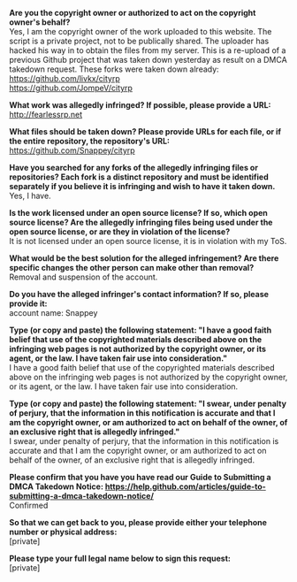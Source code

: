 **Are you the copyright owner or authorized to act on the copyright owner's behalf?**  
Yes, I am the copyright owner of the work uploaded to this website. The script is a private project, not to be publically shared. The uploader has hacked his way in to obtain the files from my server. This is a re-upload of a previous Github project that was taken down yesterday as result on a DMCA takedown request. These forks were taken down already:
https://github.com/livkx/cityrp  
https://github.com/JompeV/cityrp

**What work was allegedly infringed? If possible, please provide a URL:**  
http://fearlessrp.net

**What files should be taken down? Please provide URLs for each file, or if the entire repository, the repository's URL:**  
https://github.com/Snappey/cityrp

**Have you searched for any forks of the allegedly infringing files or repositories? Each fork is a distinct repository and must be identified separately if you believe it is infringing and wish to have it taken down.**  
Yes, I have.

**Is the work licensed under an open source license? If so, which open source license? Are the allegedly infringing files being used under the open source license, or are they in violation of the license?**  
It is not licensed under an open source license, it is in violation with my ToS.

**What would be the best solution for the alleged infringement? Are there specific changes the other person can make other than removal?**  
Removal and suspension of the account.

**Do you have the alleged infringer's contact information? If so, please provide it:**  
account name: Snappey

**Type (or copy and paste) the following statement: "I have a good faith belief that use of the copyrighted materials described above on the infringing web pages is not authorized by the copyright owner, or its agent, or the law. I have taken fair use into consideration."**  
I have a good faith belief that use of the copyrighted materials described above on the infringing web pages is not authorized by the copyright owner, or its agent, or the law. I have taken fair use into consideration.

**Type (or copy and paste) the following statement: "I swear, under penalty of perjury, that the information in this notification is accurate and that I am the copyright owner, or am authorized to act on behalf of the owner, of an exclusive right that is allegedly infringed."**  
I swear, under penalty of perjury, that the information in this notification is accurate and that I am the copyright owner, or am authorized to act on behalf of the owner, of an exclusive right that is allegedly infringed.

**Please confirm that you have you have read our Guide to Submitting a DMCA Takedown Notice: https://help.github.com/articles/guide-to-submitting-a-dmca-takedown-notice/**  
Confirmed

**So that we can get back to you, please provide either your telephone number or physical address:**  
[private]  

**Please type your full legal name below to sign this request:**  
[private]  
